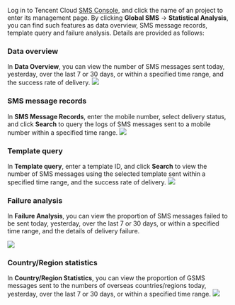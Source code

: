 Log in to Tencent Cloud [SMS Console](https://console.cloud.tencent.com/sms), and click the name of an project to enter its management page. By clicking **Global SMS** -> **Statistical Analysis**, you can find such features as data overview, SMS message records, template query and failure analysis. Details are provided as follows:

### Data overview
In **Data Overview**, you can view the number of SMS messages sent today, yesterday, over the last 7 or 30 days, or within a specified time range, and the success rate of delivery.
![](
https://main.qcloudimg.com/raw/f660b6b58e500d4f6cf763da90fb0f76.png
)

### SMS message records
In **SMS Message Records**, enter the mobile number, select delivery status, and click **Search** to query the logs of SMS messages sent to a mobile number within a specified time range.
![](
https://main.qcloudimg.com/raw/335bd4ed8f67afde67ee0d40221d3fa0.png)

### Template query
In **Template query**, enter a template ID, and click **Search** to view the number of SMS messages using the selected template sent within a specified time range, and the success rate of delivery.
![](
https://main.qcloudimg.com/raw/a4ba9b6fd6489464e2e03c66587d9302.png)

### Failure analysis
In **Failure Analysis**, you can view the proportion of SMS messages failed to be sent today, yesterday, over the last 7 or 30 days, or within a specified time range, and the details of delivery failure.

![](
https://main.qcloudimg.com/raw/2da7d7712e6dd9fd2c0c18fff952c17a.png)

### Country/Region statistics
In **Country/Region Statistics**, you can view the proportion of GSMS messages sent to the numbers of overseas countries/regions today, yesterday, over the last 7 or 30 days, or within a specified time range.
![](
https://main.qcloudimg.com/raw/0d366c22cccbab7710ea958895f23619.png)

